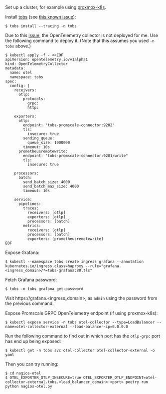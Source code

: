 Set up a cluster, for example using [proxmox-k8s](https://github.com/alexpdp7/proxmox-k8s).

Install [tobs](https://github.com/timescale/tobs) (see [this known issue](https://github.com/timescale/tobs/issues/296)):

```
$ tobs install --tracing -n tobs
```

Due to this [issue](https://github.com/timescale/tobs/issues/296), the OpenTelemetry collector is not deployed for me.
Use the following command to deploy it.
(Note that this assumes you used `-n tobs` above.)

```
$ kubectl apply -f - <<EOF
apiVersion: opentelemetry.io/v1alpha1
kind: OpenTelemetryCollector
metadata:
  name: otel
  namespace: tobs
spec:
  config: |
    receivers:
      otlp:
        protocols:
          grpc:
          http:

    exporters:
      otlp:
        endpoint: "tobs-promscale-connector:9202"
        tls:
          insecure: true
        sending_queue:
          queue_size: 1000000
        timeout: 10s
      prometheusremotewrite:
        endpoint: "tobs-promscale-connector:9201/write"
        tls:
          insecure: true

    processors:
      batch:
        send_batch_size: 4000
        send_batch_max_size: 4000
        timeout: 10s

    service:
      pipelines:
        traces:
          receivers: [otlp]
          exporters: [otlp]
          processors: [batch]
        metrics:
          receivers: [otlp]
          processors: [batch]
          exporters: [prometheusremotewrite]
EOF
```

Expose Grafana:

```
$ kubectl --namespace tobs create ingress grafana --annotation kubernetes.io/ingress.class=haproxy --rule="grafana.<ingress_domain>/*=tobs-grafana:80,tls"
```

Fetch Grafana password:

```
$ tobs -n tobs grafana get-password
```

Visit https://grafana.<ingress_domain>, as `admin` using the password from the previous command.

Expose Promscale GRPC OpenTelemetry endpoint (if using proxmox-k8s):

```
$ kubectl expose service -n tobs otel-collector --type=LoadBalancer --name=otel-collector-external --load-balancer-ip=0.0.0.0
```

Run the following command to find out in which port has the `otlp-grpc` port has end up being exposed:

```
$ kubectl get -n tobs svc otel-collector otel-collector-external -o yaml
```

Then you can try running:

```
$ cd nagios-otel
$ OTEL_EXPORTER_OTLP_INSECURE=true OTEL_EXPORTER_OTLP_ENDPOINT=otel-collector-external.tobs.<load_balancer_domain>:<port> poetry run python nagios-otel.py
```
